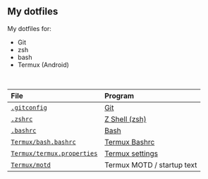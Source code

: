 ## My dotfiles
My dotfiles for:
- Git
- zsh
- bash
- Termux (Android)

<br>

| File | Program |
| :-- | :-- |
| [`.gitconfig`](./.gitconfig) | [Git](https://git-scm.com/) |
| [`.zshrc`](./.zshrc) | [Z Shell (zsh)](https://www.zsh.org/) |
| [`.bashrc`](./.bashrc) | [Bash](https://www.gnu.org/software/bash/) |
| [`Termux/bash.bashrc`](./Termux/bash.bashrc) | [Termux Bashrc](https://wiki.termux.com/wiki/Shells) |
| [`Termux/termux.properties`](./Termux/termux.properties) | [Termux settings](https://wiki.termux.com/wiki/Terminal_Settings) |
| [`Termux/motd`](./Termux/motd) | Termux MOTD / startup text |
